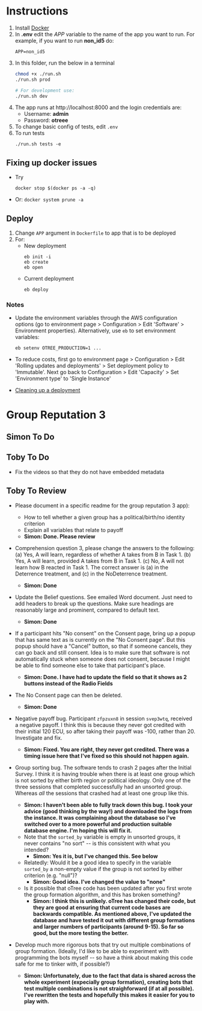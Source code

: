 # Instructions

1. Install [Docker](https://www.docker.com/products/docker-desktop)
2. In **.env** edit the *APP* variable to the name of the app you want to run.
   For example, if you want to run **non_id5** do:
   ```
   APP=non_id5
   ```
3. In this folder, run the below in a terminal
   ```sh
   chmod +x ./run.sh
   ./run.sh prod

   # For development use:
   ./run.sh dev
   ```
4. The app runs at http://localhost:8000 and the login credentials are:
	- Username: **admin**
	- Password: **otreee**
5. To change basic config of tests, edit `.env`
6. To run tests
   ```
   ./run.sh tests -e
	 ```
   

## Fixing up docker issues

- Try

	````
	docker stop $(docker ps -a -q)
	````

- Or: `docker system prune -a`


## Deploy

1. Change `APP` argument in `Dockerfile` to app that is to be deployed
2. For:
   - New deployment
     ```
     eb init -i
     eb create
     eb open
     ```
   - Current deployment
     ```
     eb deploy
     ```

### Notes

- Update the environment variables through the AWS configuration options
  (go to environment page > Configuration > Edit 'Software' > Environment
  properties). Alternatively, use `eb` to set environment variables:
  ```
  eb setenv OTREE_PRODUCTION=1 ...
  ```

- To reduce costs, first go to environment page > Configuration > Edit
  'Rolling updates and deployments' > Set deployment policy to 'Immutable'.
  Next go back to Configuration > Edit 'Capacity' > Set 'Environment type'
  to 'Single Instance'

- [Cleaning up a deployment](https://docs.aws.amazon.com/elasticbeanstalk/latest/dg/GettingStarted.Cleanup.html)

# Group Reputation 3

## Simon To Do

## Toby To Do

- Fix the videos so that they do not have embedded metadata

## Toby To Review

- Please document in a specific readme for the group reputation 3 app):
	- How to tell whether a given group has a political/birth/no identity
    criterion
	- Explain all variables that relate to payoff
	- **Simon: Done. Please review**

- Comprehension question 3, please change the answers to the following:
	(a) Yes, A will learn, regardless of whether A takes from B in Task 1.
	(b) Yes, A will learn, provided A takes from B in Task 1.
	(c) No, A will not learn how B reacted in Task 1.
	The correct answer is (a) in the Deterrence treatment, and (c) in the
  NoDeterrence treatment.
  - **Simon: Done**

- Update the Belief questions. See emailed Word document. Just need to add
  headers to break up the questions. Make sure headings are reasonably large
  and prominent, compared to default text.
  - **Simon: Done**

- If a participant hits "No consent" on the Consent page, bring up a popup
that has same text as is currently on the "No Consent page". But this popup
should have a "Cancel" button, so that if someone cancels, they can go back
and still consent. Idea is to make sure that software is not automatically
stuck when someone does not consent, because I might be able to find someone
else to take that participant's place. 
  - **Simon: Done. I have had to update the field so that it shows as 2
    buttons instead of the Radio Fields**

- The No Consent page can then be deleted.
  - **Simon: Done**

- Negative payoff bug. Participant `zfpzuxn8` in session `svep3wtq`, received
  a negative payoff. I think this is because they never got credited with their
  initial 120 ECU, so after taking their payoff was -100, rather than 20.
  Investigate and fix.
  - **Simon: Fixed. You are right, they never got credited. There was a timing
    issue here that I've fixed so this should not happen again.**

- Group sorting bug. The software tends to crash 2 pages after the Initial
  Survey. I think it is having trouble when there is at least one group which
  is not sorted by either birth region or political ideology. Only one of the
  three sessions that completed successfully had an unsorted group. Whereas
  *all* the sessions that crashed had at least one group like this. 
  - **Simon: I haven't been able to fully track down this bug. I took your
    advice (good thinking by the way!) and downloaded the logs from the
    instance. It was complaining about the database so I've switched over
    to a more powerful and production suitable database engine. I'm hoping
    this will fix it.**
  - Note that the `sorted_by` variable is empty in unsorted groups, it never
    contains "no sort" -- is this consistent with what you intended?
    - **Simon: Yes it is, but I've changed this. See below**
  - Relatedly: Would it be a good idea to specify in the variable `sorted_by`
    a non-empty value if the group is not sorted by either criterion (e.g.
    "null")?
    - **Simon: Good idea. I've changed the value to "none"**
  - Is it possible that oTree code has been updated after you first wrote the
    group formation algorithm, and this has broken something?
    - **Simon: I think this is unlikely. oTree has changed their code, but
      they are good at ensuring that current code bases are backwards
      compatible. As mentioned above, I've updated the database and have
      tested it out with different group formations and larger numbers of
      participants (around 9-15). So far so good, but the more testing the
      better.**

- Develop much more rigorous bots that try out multiple combinations of group
  formation. (Ideally, I'd like to be able to experiment with programming the
  bots myself -- so have a think about making this code safe for me to tinker
  with, if possible?) 
  - **Simon: Unfortunately, due to the fact that data is shared across the
    whole experiment (expecially group formation), creating bots that test
    multiple combinations is not straighforward (if at all possible). I've
    rewritten the tests and hopefully this makes it easier for you to play
    with.**
